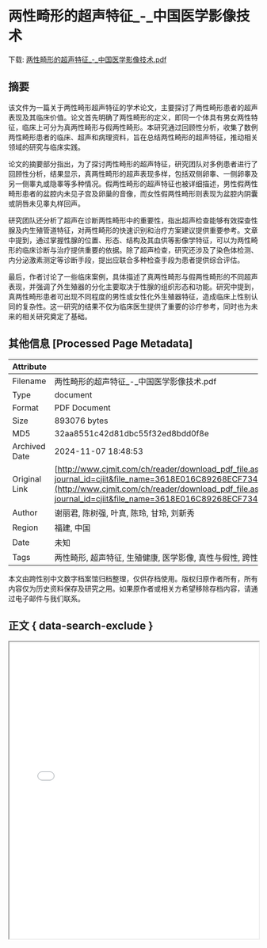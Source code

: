 # 两性畸形的超声特征_-_中国医学影像技术

<!-- tcd_download_link -->
下载: <a href="两性畸形的超声特征_-_中国医学影像技术.pdf" download>两性畸形的超声特征_-_中国医学影像技术.pdf</a>
<!-- tcd_download_link_end -->

## 摘要

<!-- tcd_abstract -->
该文件为一篇关于两性畸形超声特征的学术论文，主要探讨了两性畸形患者的超声表现及其临床价值。论文首先明确了两性畸形的定义，即同一个体具有男女两性特征，临床上可分为真两性畸形与假两性畸形。本研究通过回顾性分析，收集了数例两性畸形患者的临床、超声和病理资料，旨在总结两性畸形的超声特征，推动相关领域的研究与临床实践。

论文的摘要部分指出，为了探讨两性畸形的超声特征，研究团队对多例患者进行了回顾性分析，结果显示，真两性畸形的超声表现多样，包括双侧卵睾、一侧卵睾及另一侧睾丸或隐睾等多种情况。假两性畸形的超声特征也被详细描述，男性假两性畸形患者的盆腔内未见子宫及卵巢的音像，而女性假两性畸形则表现为盆腔内阴囊或阴唇未见睾丸样回声。

研究团队还分析了超声在诊断两性畸形中的重要性，指出超声检查能够有效探查性腺及内生殖管道特征，对两性畸形的快速识别和治疗方案建议提供重要参考。文章中提到，通过掌握性腺的位置、形态、结构及其血供等影像学特征，可以为两性畸形的临床诊断与治疗提供重要的依据。除了超声检查，研究还涉及了染色体检测、内分泌激素测定等诊断手段，提出应联合多种检查手段为患者提供综合评估。

最后，作者讨论了一些临床案例，具体描述了真两性畸形与假两性畸形的不同超声表现，并强调了外生殖器的分化主要取决于性腺的组织形态和功能。研究中提到，真两性畸形患者可出现不同程度的男性或女性化外生殖器特征，造成临床上性别认同的复杂性。这一研究的结果不仅为临床医生提供了重要的诊疗参考，同时也为未来的相关研究奠定了基础。

<!-- tcd_abstract_end -->

## 其他信息 [Processed Page Metadata]

| Attribute       | Value                                  |
|-----------------|----------------------------------------|
| Filename        | 两性畸形的超声特征_-_中国医学影像技术.pdf                             |
| Type            | document                                 |
| Format          | PDF Document                               |
| Size            | 893076 bytes                           |
| MD5             | 32aa8551c42d81dbc55f32ed8bdd0f8e                                  |
| Archived Date   | 2024-11-07 18:48:53                             |
| Original Link   | [http://www.cjmit.com/ch/reader/download_pdf_file.aspx?journal_id=cjiit&file_name=3618E016C89268ECF7344DB75FDAF7462B5132EC3B3E3608A39CC6D469C918926609C43A01E2CB88D5CCC773EB7613EE4F6DC0F774D6D2C85B51D4EBB30E9343&open_type=self&file_no=20141211](http://www.cjmit.com/ch/reader/download_pdf_file.aspx?journal_id=cjiit&file_name=3618E016C89268ECF7344DB75FDAF7462B5132EC3B3E3608A39CC6D469C918926609C43A01E2CB88D5CCC773EB7613EE4F6DC0F774D6D2C85B51D4EBB30E9343&open_type=self&file_no=20141211)                         |
| Author          | 谢丽君, 陈树强, 叶真, 陈玲, 甘玲, 刘新秀                               |
| Region          | 福建, 中国                               |
| Date            | 未知                                 |
| Tags            | 两性畸形, 超声特征, 生殖健康, 医学影像, 真性与假性, 跨性别研究, 性别认同, 诊断与治疗                                 |

本文由跨性别中文数字档案馆归档整理，仅供存档使用。版权归原作者所有，所有内容仅为历史资料保存及研究之用。如果原作者或相关方希望移除存档内容，请通过电子邮件与我们联系。

## 正文 { data-search-exclude }

<!-- tcd_main_text -->
<iframe src="../两性畸形的超声特征_-_中国医学影像技术.pdf" width="100%" height="600px">
    <p>无法显示PDF，请下载查看。</p>
</iframe>
<!-- tcd_main_text_end -->

